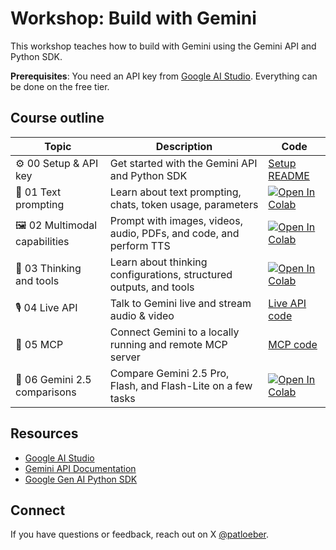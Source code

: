 # Workshop: Build with Gemini

This workshop teaches how to build with Gemini using the Gemini API and Python SDK.

**Prerequisites**: You need an API key from [Google AI Studio](https://aistudio.google.com/apikey). Everything can be done on the free tier.

## Course outline

| Topic | Description | Code |
|----------|-------------|----------|
| ⚙️ 00 Setup & API key | Get started with the Gemini API and Python SDK | [Setup README](./00-setup.md) |
| 📒 01 Text prompting | Learn about text prompting, chats, token usage, parameters | <a href="https://colab.research.google.com/github/patrickloeber/workshop-build-with-gemini/blob/main/01-text-prompting.ipynb"><img src="https://colab.research.google.com/assets/colab-badge.svg" alt="Open In Colab"></a> |
| 🖼️ 02 Multimodal capabilities | Prompt with images, videos, audio, PDFs, and code, and perform TTS | <a href="https://colab.sandbox.google.com/github/patrickloeber/workshop-build-with-gemini/blob/main/02-multimodal-capabilities.ipynb"><img src="https://colab.research.google.com/assets/colab-badge.svg" alt="Open In Colab"></a> |
| 🔨 03 Thinking and tools | Learn about thinking configurations, structured outputs, and tools | <a href="https://colab.research.google.com/github/patrickloeber/workshop-build-with-gemini/blob/main/03-thinking-and-tools.ipynb"><img src="https://colab.research.google.com/assets/colab-badge.svg" alt="Open In Colab"></a> |
| 🎙️ 04 Live API | Talk to Gemini live and stream audio & video | [Live API code](./04-live-api/) |
| 🔧 05 MCP | Connect Gemini to a locally running and remote MCP server | [MCP code](./05-mcp/) |
| 🤔 06 Gemini 2.5 comparisons | Compare Gemini 2.5 Pro, Flash, and Flash-Lite on a few tasks | <a href="https://colab.research.google.com/github/patrickloeber/workshop-build-with-gemini/blob/main/06-gemini-2-5-evaluations.ipynb"><img src="https://colab.research.google.com/assets/colab-badge.svg" alt="Open In Colab"></a> |


## Resources

- [Google AI Studio](https://aistudio.google.com/)
- [Gemini API Documentation](https://ai.google.dev/gemini-api/docs)
- [Google Gen AI Python SDK](https://github.com/googleapis/python-genai)

## Connect

If you have questions or feedback, reach out on X [@patloeber](https://x.com/patloeber).
